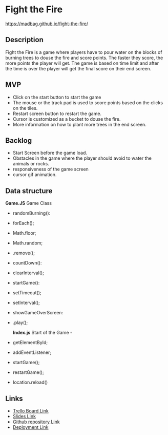 # Fight the Fire
https://madbag.github.io/fight-the-fire/

## Description
Fight the Fire is a game where players have to pour water on the blocks of burning trees to douse the fire and score points. The faster they score, the more points the player will get. The game is based on time limit and after the time is over the player will get the final score on their end screen.

## MVP
- Click on the start button to start the game
- The mouse or the track pad is used to score points based on the clicks on the tiles.
- Restart screen button to restart the game. 
- Cursor is customized as a bucket to douse the fire. 
- More information on how to plant more trees in the end screen. 

## Backlog
- Start Screen before the game load. 
- Obstacles in the game where the player should avoid to water the animals or rocks. 
- responsiveness of the game screen 
- cursor gif animation. 

## Data structure
  **Game.JS**
  Game Class
- randomBurning(): 
- forEach(); 
- Math.floor; 
- Math.random; 
- .remove();
- countDown(): 
- clearInterval();
- startGame(): 
- setTimeout(); 
- setInterval();
- showGameOverScreen: 
- .play();
  
  **Index.js**
  Start of the Game - 
- getElementById; 
- addEventListener; 
- startGame(); 
- restartGame(); 
- location.reload()

## Links
- [Trello Board Link](https://trello.com/invite/b/llYBTCTX/ATTI0da302d688494021c591bf4997c4330822D1C499/front-end-game-project-1)
- [Slides Link](https://prezi.com/p/uz05nqeicjhx/?present=1)
- [Github repository Link](https://github.com/madbag/fight-the-fire.git)
- [Deployment Link](https://madbag.github.io/fight-the-fire/)
